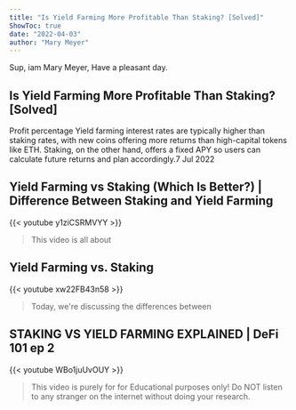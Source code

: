 ```yaml
---
title: "Is Yield Farming More Profitable Than Staking? [Solved]"
ShowToc: true 
date: "2022-04-03"
author: "Mary Meyer" 
---
```


Sup, iam Mary Meyer, Have a pleasant day.
## Is Yield Farming More Profitable Than Staking? [Solved]
Profit percentage Yield farming interest rates are typically higher than staking rates, with new coins offering more returns than high-capital tokens like ETH. Staking, on the other hand, offers a fixed APY so users can calculate future returns and plan accordingly.7 Jul 2022

## Yield Farming vs Staking (Which Is Better?) | Difference Between Staking and Yield Farming
{{< youtube y1ziCSRMVYY >}}
>This video is all about 

## Yield Farming vs. Staking
{{< youtube xw22FB43n58 >}}
>Today, we're discussing the differences between 

## STAKING VS YIELD FARMING EXPLAINED | DeFi 101 ep 2
{{< youtube WBo1juUvOUY >}}
>This video is purely for for Educational purposes only! Do NOT listen to any stranger on the internet without doing your research.

